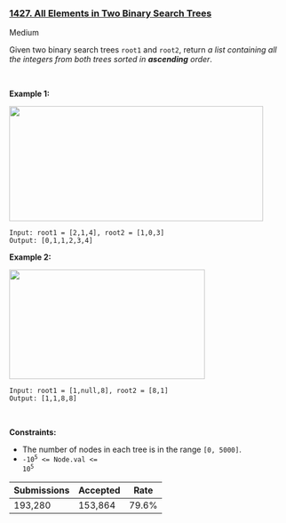### [1427. All Elements in Two Binary Search Trees](https://leetcode.com/problems/all-elements-in-two-binary-search-trees/)

Medium

Given two binary search trees `` root1 `` and `` root2 ``, return _a list containing all the integers from both trees sorted in __ascending__ order_.

 

__Example 1:__

<img alt="" src="https://assets.leetcode.com/uploads/2019/12/18/q2-e1.png" style="width: 457px; height: 207px;"/>

```
Input: root1 = [2,1,4], root2 = [1,0,3]
Output: [0,1,1,2,3,4]
```

__Example 2:__

<img alt="" src="https://assets.leetcode.com/uploads/2019/12/18/q2-e5-.png" style="width: 352px; height: 197px;"/>

```
Input: root1 = [1,null,8], root2 = [8,1]
Output: [1,1,8,8]
```

 

__Constraints:__

*   The number of nodes in each tree is in the range `` [0, 5000] ``.
*   <code>-10<sup>5</sup> <= Node.val <= 10<sup>5</sup></code>

| Submissions    | Accepted     | Rate   |
| -------------- | ------------ | ------ |
| 193,280 | 153,864 | 79.6% |
